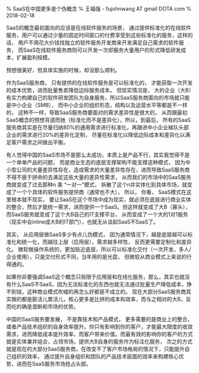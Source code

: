 % SaaS在中国更多是个伪概念
% 王福强 - fujohnwang AT gmail DOTA com
% 2018-02-18

SaaS的概念最初面向的应该是在线软件服务的场景， 通过提供标准化的在线软件服务，用户可以通过少量的固定时间窗口的付费享受到这些标准化的服务，这样的话， 用户不用花大价钱找独立的软件服务开发商来开发满足自己需求的软件服务， 而SaaS在线软件服务商则可以开发一次却服务大量用户的形式降低研发成本，扩展盈利规模。

预想很美好，但具体实施的时候，却没那么顺利。

作为SaaS服务商， 只有提供的在线软件服务是可以标准化的， 才能获取一次开发的成本优势，进而批量售卖降低边际服务成本。 但现实情况是， 大的企业（大B）有实力构建自己的软件研发团队为自身服务，所以SaaS服务商面向的市场就只能是中小企业（SMB）， 而中小企业的组织形态，结构以及运营水平等都是不一样的， 这种不一样，导致SaaS服务商要面对的需求差异性是很大的， 从而跟最初SaaS概念的预想背道而驰（标准化而不是差异化），所以，到最后， 所有的SaaS服务商其实是在尽量归纳80%的通用需求进行标准化，再跟进中小企业梯队头部企业的需求进行20%的差异化定制， 尽量在标准化以降低边际成本和差异化以满足客户需求之间做出平衡。

有人觉得中国的SaaS市场不是那么太成功，本质上是产品不行，其实我觉得不是一个单单产品的问题， 而是商业生态的底层支撑架构不能支撑这种模式， 因为中小型公司的大量差异性存在，造成需求的大量差异性存在，进而导致SaaS服务商不得不疲于拼命的去满足这些大量的差异性需求， 从而我们的市场中的SaaS服务商就变成了过去那种n 乘 “一对一”模式， 拆散了这个n并实体化到具体市场，就变成了一个个具体的软件服务提供商（通常也不大）， 所以， 你看， SaaS模式在这里根本就不现实， 要让SaaS在这个市场中成为现实，就必须在底层进行商业实体的整合，然后才能统一需求，进而提供一个SaaS。但这样就变成了大B（寡头），而SaaS服务就变成了这个大B自己的IT支撑平台， 从而变成了一个大的1对1服务（现实中会inline成大B的IT部门），也就无从谈起SaaS不SaaS了。

其实， 从应用层做SaaS多少有点儿伪模式， 因为通常情况下，越是底层越可以标准化和统一化，而越往上层（应用层），需求越多样性， 反而更需要定制化和差异化。 微软做操作系统的，更加贴近底层，所以可以标准化交付（一次开发，多人/企业使用），只是交付形式不同，当年用的是光盘， 但微软从商业模式上来说的行得通的。

如果你非要强调SaaS这个概念只局限于应用层和在线化服务，那么，其实也就没有什么SaaS不SaaS，因为无法标准化的东西也就无法通过批量生产降低成本，挣不到钱，这种商业模式吹嘘的再怎么好都是不成立的。 现在大部分SaaS服务商其实做的都是脏活儿累活儿，核心更多是比拼的成本和效率，而与之相对的大B，反而吃的确是垄断和市场的优势。

中国的SaaS服务要发展， 不是靠技术和产品模式， 更多需要的是商业上的整合，或者产品技术组织的自身效率提升。你只有影响到你的客户，才能最大限度的收敛需求，进而降低成本提升效率，而客户带来价值。而最有效的影响你的客户的方式就是实体兼并组合，占领市场，提供大B自身的服务作为标注化服务， 次之的方式就是现在的大部分SaaS服务商，在改变不了客户市场格局的情况下，只能提升自己组织的效率， 通过提升自身组织和团队的产品技术层面的效率来构建核心优势，进而在SaaS服务市场抢占头部。